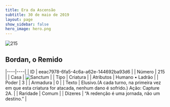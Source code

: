```yaml
---
title: Era da Ascensão
subtitle: 30 de maio de 2019
layout: page
show_sidebar: false
hero_image: hero.png
---
```


![215](https://cdn.keyforgegame.com/media/card_front/pt/435_215_XR2C29H6MC6V_pt.png)

## Bordan, o Remido

|----|----|
| ID | eeac7978-6fa5-4c6a-a62e-144692ba93d6 |
| Número | 215 |
| Casa | ![Sanctum](https://archonarcana.com/images/thumb/c/c7/Sanctum.png/22px-Sanctum.png "Santuário") |
| Tipo | Criatura |
| Atributos | Humano • Ladrão |
| Poder | 3 |
| Armadura | 0 |
| Texto | Elusivo.(A cada turno, na primeira vez em que esta criatura for atacada, nenhum dano é sofrido.) Ação: Capture 2A. |
| Raridade | Comum |
| Dizeres | “A redenção é uma jornada, não um destino.” |
